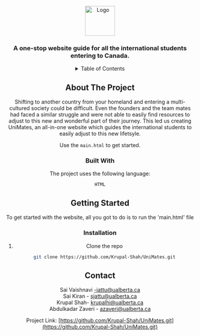 
<!-- PROJECT LOGO -->
<br />
<div align="center">
  <a href="logo.jpg">
    <img src="UniMates/unimates_files/unimates.jpeg" alt="Logo" width="80" height="80">
  </a>

  <h3 align="center">A one-stop website guide for all the international students entering to Canada.</h3>

<!-- TABLE OF CONTENTS -->
<details>
  <summary>Table of Contents</summary>
        <li><a href="#about-the-project">About The Project</a>
        <li><a href="#built-with">Built With</a></li>
        <li><a href="#getting-started">Getting Started</a>
        <li><a href="#installation">Installation</a></li>
        <li><a href="#contact">Contact</a></li>
</details>



<!-- ABOUT THE PROJECT -->
## About The Project


Shifting to another country from your homeland and entering
a multi-cultured society could be difficult. Even the founders and the team mates had faced a similar struggle 
and were not able to easily find resources to adjust to this new and wonderful part of their journey. This led us
creating UniMates, an all-in-one website which guides the international students to easily adjust to this new 
lifetsyle. 

Use the `main.html` to get started.

### Built With

The project uses the following language:

`HTML`

<!-- GETTING STARTED -->
## Getting Started

To get started with the website, all you got to do is to run the 'main.html' file
 

### Installation


1. Clone the repo
   ```sh
   git clone https://github.com/Krupal-Shah/UniMates.git
   ```


<!-- CONTACT -->
## Contact

Sai Vaishnavi -jattu@ualberta.ca
<br>
Sai Kiran - sjattu@ualberta.ca
<br>
Krupal Shah- krupalhi@ualberta.ca
<br>
Abdulkadar Zaveri - azaveri@ualberta.ca
<br>

Project Link: [https://github.com/Krupal-Shah/UniMates.git](https://github.com/Krupal-Shah/UniMates.git)
